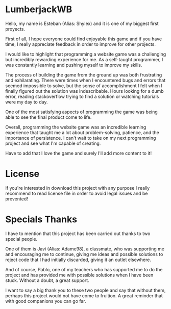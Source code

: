 # LumberjackWB
Hello, my name is Esteban (Alias: Shylex) and it is one of my biggest first proyects. 

First of all, I hope everyone could find enjoyable this game and if you have time, I really appreciate feedback in order to improve for other projects.

I would like to highlight that programming a website game was a challenging but incredibly rewarding experience for me. As a self-taught programmer, I was constantly learning and pushing myself to improve my skills. 

The process of building the game from the ground up was both frustrating and exhilarating. There were times when I encountered bugs and errors that seemed impossible to solve, but the sense of accomplishment I felt when I finally figured out the solution was indescribable.
Hours looking for a dumb error, reading stackoverflow trying to find a solution or watching tutorials were my day to day.

One of the most satisfying aspects of programming the game was being able to see the final product come to life.

Overall, programming the website game was an incredible learning experience that taught me a lot about problem-solving, patience, and the importance of persistence. I can't wait to take on my next programming project and see what I'm capable of creating.

Have to add that I love the game and surely I'll add more content to it!

# License

If you're interested in download this project with any purpose I really recommend to read license file in order to avoid legal issues and be prevented!

# Specials Thanks

I have to mention that this project has been carried out thanks to two special people.

One of them is Javi (Alias: Adame98), a classmate, who was supporting me and encouraging me to continue, giving me ideas and possible solutions to reject code that I had initially discarded, giving it an outlet elsewhere.

And of course, Pablo, one of my teachers who has supported me to do the project and has provided me with possible solutions when I have been stuck. Without a doubt, a great support.

I want to say a big thank you to these two people and say that without them, perhaps this project would not have come to fruition.
A great reminder that with good companions you can go far.
